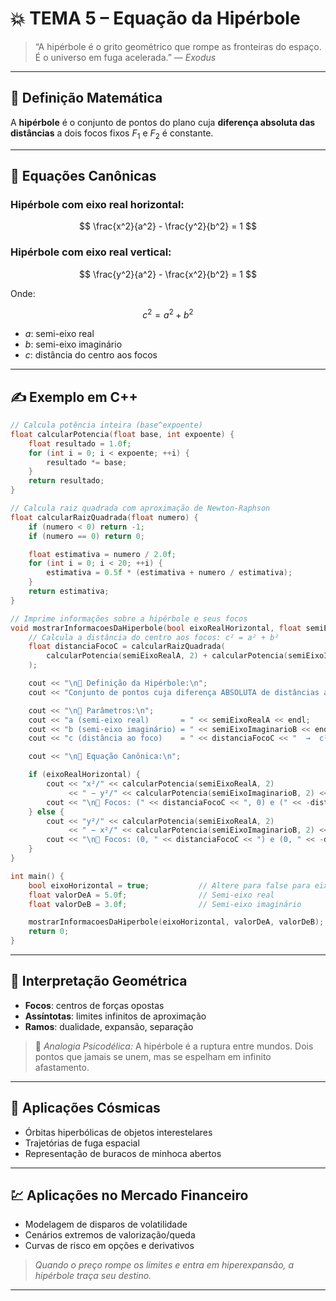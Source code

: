# 💥 TEMA 5 – Equação da Hipérbole

> “A hipérbole é o grito geométrico que rompe as fronteiras do espaço. É o universo em fuga acelerada.” — *Exodus*

---

## 🔷 Definição Matemática

A **hipérbole** é o conjunto de pontos do plano cuja **diferença absoluta das distâncias** a dois focos fixos $F_1$ e $F_2$ é constante.

---

## 📐 Equações Canônicas

### Hipérbole com eixo real horizontal:

$$
\frac{x^2}{a^2} - \frac{y^2}{b^2} = 1
$$

### Hipérbole com eixo real vertical:

$$
\frac{y^2}{a^2} - \frac{x^2}{b^2} = 1
$$

Onde:

$$
c^2 = a^2 + b^2
$$

* $a$: semi-eixo real
* $b$: semi-eixo imaginário
* $c$: distância do centro aos focos

---

## ✍️ Exemplo em C++

```cpp
// Calcula potência inteira (base^expoente)
float calcularPotencia(float base, int expoente) {
    float resultado = 1.0f;
    for (int i = 0; i < expoente; ++i) {
        resultado *= base;
    }
    return resultado;
}

// Calcula raiz quadrada com aproximação de Newton-Raphson
float calcularRaizQuadrada(float numero) {
    if (numero < 0) return -1;
    if (numero == 0) return 0;

    float estimativa = numero / 2.0f;
    for (int i = 0; i < 20; ++i) {
        estimativa = 0.5f * (estimativa + numero / estimativa);
    }
    return estimativa;
}

// Imprime informações sobre a hipérbole e seus focos
void mostrarInformacoesDaHiperbole(bool eixoRealHorizontal, float semiEixoRealA, float semiEixoImaginarioB) {
    // Calcula a distância do centro aos focos: c² = a² + b²
    float distanciaFocoC = calcularRaizQuadrada(
        calcularPotencia(semiEixoRealA, 2) + calcularPotencia(semiEixoImaginarioB, 2)
    );

    cout << "\n📐 Definição da Hipérbole:\n";
    cout << "Conjunto de pontos cuja diferença ABSOLUTA de distâncias a dois focos é constante.\n";

    cout << "\n🧮 Parâmetros:\n";
    cout << "a (semi-eixo real)       = " << semiEixoRealA << endl;
    cout << "b (semi-eixo imaginário) = " << semiEixoImaginarioB << endl;
    cout << "c (distância ao foco)    = " << distanciaFocoC << "  →  c² = a² + b²\n";

    cout << "\n🧾 Equação Canônica:\n";

    if (eixoRealHorizontal) {
        cout << "x²/" << calcularPotencia(semiEixoRealA, 2)
             << " − y²/" << calcularPotencia(semiEixoImaginarioB, 2) << " = 1\n";
        cout << "\n📍 Focos: (" << distanciaFocoC << ", 0) e (" << -distanciaFocoC << ", 0)\n";
    } else {
        cout << "y²/" << calcularPotencia(semiEixoRealA, 2)
             << " − x²/" << calcularPotencia(semiEixoImaginarioB, 2) << " = 1\n";
        cout << "\n📍 Focos: (0, " << distanciaFocoC << ") e (0, " << -distanciaFocoC << ")\n";
    }
}

int main() {
    bool eixoHorizontal = true;           // Altere para false para eixo vertical
    float valorDeA = 5.0f;                // Semi-eixo real
    float valorDeB = 3.0f;                // Semi-eixo imaginário

    mostrarInformacoesDaHiperbole(eixoHorizontal, valorDeA, valorDeB);
    return 0;
}
```

---

## 🧭 Interpretação Geométrica

* **Focos**: centros de forças opostas
* **Assíntotas**: limites infinitos de aproximação
* **Ramos**: dualidade, expansão, separação

> 💭 *Analogia Psicodélica:* A hipérbole é a ruptura entre mundos. Dois pontos que jamais se unem, mas se espelham em infinito afastamento.

---

## 🌌 Aplicações Cósmicas

* Órbitas hiperbólicas de objetos interestelares
* Trajetórias de fuga espacial
* Representação de buracos de minhoca abertos

---

## 💹 Aplicações no Mercado Financeiro

* Modelagem de disparos de volatilidade
* Cenários extremos de valorização/queda
* Curvas de risco em opções e derivativos

> *Quando o preço rompe os limites e entra em hiperexpansão, a hipérbole traça seu destino.*

---
